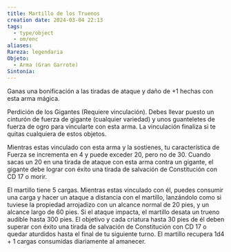 ```yaml
---
title: Martillo de los Truenos
creation date: 2024-03-04 22:13
tags:
  - type/object
  - om/enc
aliases: 
Rareza: legendaria
Objeto:
  - Arma (Gran Garrote)
Sintonía:
---
```

Ganas una bonificación a las tiradas de ataque y daño de +1 hechas con esta arma mágica.

Perdición de los Gigantes (Requiere vinculación). Debes llevar puesto un cinturón de fuerza de gigante (cualquier variedad) y unos guanteletes de fuerza de ogro para vincularte con esta arma. La vinculación finaliza si te quitas cualquiera de estos objetos.

Mientras estas vinculado con esta arma y la sostienes, tu característica de Fuerza se incrementa en 4 y puede exceder 20, pero no de 30. Cuando sacas un 20 en una tirada de ataque con esta arma contra un gigante, el gigante debe lograr con éxito una tirada de salvación de Constitución con CD 17 o morir.

El martillo tiene 5 cargas. Mientras estas vinculado con él, puedes consumir una carga y hacer un ataque a distancia con el martillo, lanzándolo como si tuviese la propiedad arrojadizo con un alcance normal de 20 pies, y un alcance largo de 60 pies. Si el ataque impacta, el martillo desata un trueno audible hasta 300 pies. El objetivo y cada criatura hasta 30 pies de él deben superar con éxito una tirada de salvación de Constitución con CD 17 o quedar aturdidos hasta el final de tu siguiente turno. El martillo recupera 1d4 + 1 cargas consumidas diariamente al amanecer.